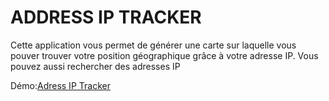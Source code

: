 # ADDRESS IP TRACKER

Cette application vous permet de générer une carte sur laquelle vous pouver trouver votre  position géographique grâce à votre adresse IP.
Vous pouvez aussi rechercher des adresses IP

Démo:[Adress IP Tracker](https://repsorp39.github.io/ip-adress-tracker/)
